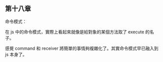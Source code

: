 ## 第十八章

命令模式：

在 js 中的命令模式，實際上看起來就像是給對象的某個方法取了 execute 的名子。

感覺 command 和 receiver 將簡單的事情夠複雜化了。其實命令模式早已融入到 js 本身了。
